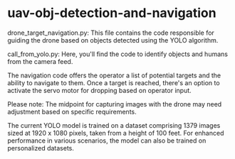 # uav-obj-detection-and-navigation

drone_target_navigation.py: This file contains the code responsible for guiding the drone based on objects detected using the YOLO algorithm.

call_from_yolo.py: Here, you'll find the code to identify objects and humans from the camera feed.

The navigation code offers the operator a list of potential targets and the ability to navigate to them. Once a target is reached, there's an option to activate the servo motor for dropping based on operator input.

Please note: The midpoint for capturing images with the drone may need adjustment based on specific requirements.

The current YOLO model is trained on a dataset comprising 1379 images sized at 1920 x 1080 pixels, taken from a height of 100 feet. For enhanced performance in various scenarios, the model can also be trained on personalized datasets.
